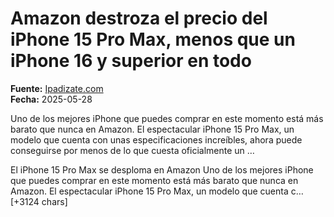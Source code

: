 # Amazon destroza el precio del iPhone 15 Pro Max, menos que un iPhone 16 y superior en todo

**Fuente:** [Ipadizate.com](https://ipadizate.com/ofertas/amazon-destroza-el-precio-del-iphone-15-pro-max-menos-que-un-iphone-16-y-superior-en-todo)  
**Fecha:** 2025-05-28

Uno de los mejores iPhone que puedes comprar en este momento está más barato que nunca en Amazon. El espectacular iPhone 15 Pro Max, un modelo que cuenta con unas especificaciones increíbles, ahora puede conseguirse por menos de lo que cuesta oficialmente un …

El iPhone 15 Pro Max se desploma en Amazon
Uno de los mejores iPhone que puedes comprar en este momento está más barato que nunca en Amazon. El espectacular iPhone 15 Pro Max, un modelo que cuenta c… [+3124 chars]
